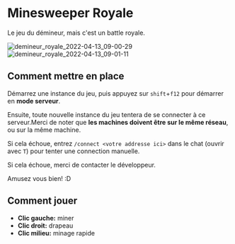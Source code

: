 # Minesweeper Royale 
Le jeu du démineur, mais c'est un battle royale.

![demineur_royale_2022-04-13_09-00-29](https://user-images.githubusercontent.com/54135715/163165606-6c556729-2e74-43b7-82cd-dff0248dc457.png)
![demineur_royale_2022-04-13_09-01-11](https://user-images.githubusercontent.com/54135715/163164696-164ad5e9-4863-41dd-ae65-955200184d19.png)

## Comment mettre en place
Démarrez une instance du jeu, puis appuyez sur `shift`+`f12` pour démarrer en **mode serveur**.

Ensuite, toute nouvelle instance du jeu tentera de se connecter à ce serveur.Merci de noter que **les machines doivent être sur le même réseau**, ou sur la même machine.
 
Si cela échoue, entrez `/connect <votre addresse ici>` dans le chat (ouvrir avec `T`) pour tenter une connection manuelle.

Si cela échoue, merci de contacter le développeur.

Amusez vous bien! :D

## Comment jouer

- **Clic gauche:** miner
- **Clic droit:** drapeau
- **Clic milieu:** minage rapide
